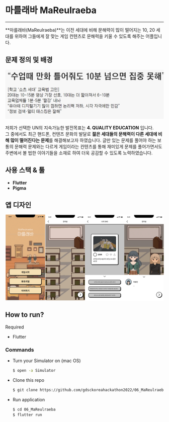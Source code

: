 # 마를래바 MaReulraeba

---

**마를래바(MaReulraeba)**는 이전 세대에 비해 문해력이 많이 떨어지는 10, 20 세대를 위하여 그들에게 잘 맞는 게임 컨텐츠로 문해력을 키울 수 있도록 해주는 어플입니다.

## 문제 정의 및 배경

![img1](https://github.com/gdsckoreahackathon2022/06_MaReulraeba/blob/main/assets/images/img1.png?raw=true)

저희가 선택한 UN의 지속가능한 발전목표는 **4. QUALITY EDUCATION** 입니다.  
그 중에서도 최근 핸드폰, 컨텐츠 문화의 발달로 **젊은 세대들의 문해력이 다른 세대에 비해 많이 떨어진다는 문제**를 해결해보고자 하였습니다. 글만 있는 문제를 풀어야 하는 보통의 문해력 문제와는 다르게 게임이라는 컨텐츠를 통해 재미있게 문제를 풀어가면서도 주변에서 볼 법한 이야기들을 소재로 하여 더욱 공감할 수 있도록 노력하였습니다.

## 사용 스택 & 툴

- **Flutter**
- **Pigma**

## 앱 디자인

![image](https://github.com/gdsckoreahackathon2022/06_MaReulraeba/blob/main/assets/images/appDesign.png?raw=true)

## How to run?

Required

- Flutter

### Commands

- Turn your Simulator  on (mac OS)  

  ```bash
  $ open -a Simulator
  ```

- Clone this repo

  ```bash
  $ git clone https://github.com/gdsckoreahackathon2022/06_MaReulraeba.git
  ```

- Run application

  ```bash
  $ cd 06_MaReulraeba
  $ flutter run
  ```





